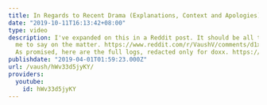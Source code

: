 ```yaml
---
title: In Regards to Recent Drama (Explanations, Context and Apologies)
date: "2019-10-11T16:13:42+08:00"
type: video
description: I've expanded on this in a Reddit post. It should be all there is for
  me to say on the matter. https://www.reddit.com/r/VaushV/comments/d1x0qx/a_retrospective_on_the_sexual_harassment_drama/
  As promised, here are the full logs, redacted only for doxx. https://white.gg/vaush/
publishdate: "2019-04-01T01:59:23.000Z"
url: /vaush/hWv33d5jyKY/
providers:
  youtube:
    id: hWv33d5jyKY
---
```

